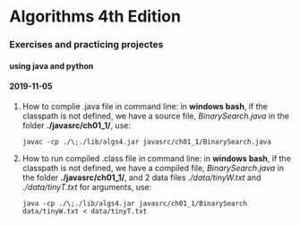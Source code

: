 # Algorithms 4th Edition
### Exercises and practicing projectes
#### using java and python
#### 2019-11-05

1. How to complie .java file in command line:
in **windows bash**, if the classpath is not defined, we have a source file, 
*BinarySearch.java* in the folder **./javasrc/ch01_1/**, use:

    `javac -cp ./\;./lib/algs4.jar javasrc/ch01_1/BinarySearch.java`


2. How to run compiled .class file in command line:
in **windows bash**, if the classpath is not defined, we have a compiled file,
*BinarySearch.java* in the folder **./javasrc/ch01_1/**, and 2 data files 
*./data/tinyW.txt* and *./data/tinyT.txt* for arguments, use:

    `java -cp ./\;./lib/algs4.jar javasrc/ch01_1/BinarySearch data/tinyW.txt < data/tinyT.txt`

